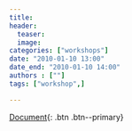 ```yaml
---
title: 
header:
  teaser: 
  image: 
categories: ["workshops"]
date: "2010-01-10 13:00"
date_end: "2010-01-10 14:00"
authors : [""]
tags: ["workshop",]

---
```

[Document](/assets/presentations/2019-S1-1.pdf){: .btn .btn--primary}
